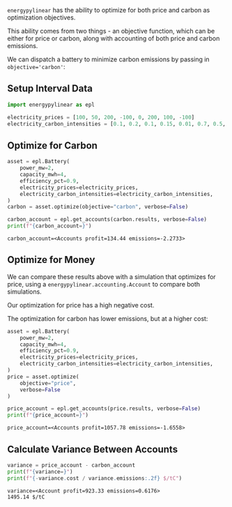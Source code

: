 `energypylinear` has the ability to optimize for both price and carbon as optimization objectives.

This ability comes from two things - an objective function, which can be either for price or carbon, along with accounting of both price and carbon emissions.

We can dispatch a battery to minimize carbon emissions by passing in `objective='carbon'`:

## Setup Interval Data

<!--phmdoctest-share-names-->
```python
import energypylinear as epl

electricity_prices = [100, 50, 200, -100, 0, 200, 100, -100]
electricity_carbon_intensities = [0.1, 0.2, 0.1, 0.15, 0.01, 0.7, 0.5, 0.01]
```

## Optimize for Carbon

<!--phmdoctest-share-names-->
```python
asset = epl.Battery(
    power_mw=2,
    capacity_mwh=4,
    efficiency_pct=0.9,
    electricity_prices=electricity_prices,
    electricity_carbon_intensities=electricity_carbon_intensities,
)
carbon = asset.optimize(objective="carbon", verbose=False)

carbon_account = epl.get_accounts(carbon.results, verbose=False)
print(f"{carbon_account=}")
```

```
carbon_account=<Accounts profit=134.44 emissions=-2.2733>
```

## Optimize for Money

We can compare these results above with a simulation that optimizes for price, using a `energypylinear.accounting.Account` to compare both simulations.

Our optimization for price has a high negative cost.

The optimization for carbon has lower emissions, but at a higher cost:

<!--phmdoctest-share-names-->
```python
asset = epl.Battery(
    power_mw=2,
    capacity_mwh=4,
    efficiency_pct=0.9,
    electricity_prices=electricity_prices,
    electricity_carbon_intensities=electricity_carbon_intensities,
)
price = asset.optimize(
    objective="price",
    verbose=False
)

price_account = epl.get_accounts(price.results, verbose=False)
print(f"{price_account=}")
```

```
price_account=<Accounts profit=1057.78 emissions=-1.6558>
```

## Calculate Variance Between Accounts

<!--phmdoctest-share-names-->
```python
variance = price_account - carbon_account
print(f"{variance=}")
print(f"{-variance.cost / variance.emissions:.2f} $/tC")
```

```
variance=<Account profit=923.33 emissions=0.6176>
1495.14 $/tC
```

